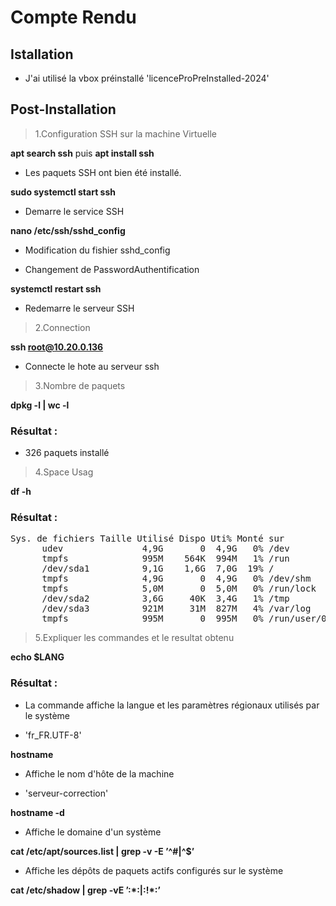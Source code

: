 # Compte Rendu

## Istallation

- J'ai utilisé la vbox préinstallé 'licenceProPreInstalled-2024'

## Post-Installation

>1.Configuration SSH sur la machine Virtuelle

**apt search ssh** puis **apt install ssh**  

- Les paquets SSH ont bien été installé.

**sudo systemctl start ssh**

- Demarre le service SSH

**nano /etc/ssh/sshd_config**

- Modification du fishier sshd_config  

- Changement de PasswordAuthentification 

**systemctl restart ssh**

- Redemarre le serveur SSH

>2.Connection

**ssh root@10.20.0.136**

- Connecte le hote au serveur ssh 

>3.Nombre de paquets

**dpkg -l | wc -l**

### Résultat : 

- 326 paquets installé 

>4.Space Usag

**df -h**

### Résultat :

<pre>Sys. de fichiers Taille Utilisé Dispo Uti% Monté sur
      udev               4,9G       0  4,9G   0% /dev
      tmpfs              995M    564K  994M   1% /run
      /dev/sda1          9,1G    1,6G  7,0G  19% /
      tmpfs              4,9G       0  4,9G   0% /dev/shm
      tmpfs              5,0M       0  5,0M   0% /run/lock
      /dev/sda2          3,6G     40K  3,4G   1% /tmp
      /dev/sda3          921M     31M  827M   4% /var/log
      tmpfs              995M       0  995M   0% /run/user/0
</pre>

>5.Expliquer les commandes et le resultat obtenu

**echo $LANG**

### Résultat :

- La commande affiche la langue et les paramètres régionaux utilisés par le système 

- 'fr_FR.UTF-8'

**hostname**

- Affiche le nom d'hôte de la machine

- 'serveur-correction'

**hostname -d**

- Affiche le domaine d'un système

**cat /etc/apt/sources.list | grep -v -E ’^#|^$’**

- Affiche les dépôts de paquets actifs configurés sur le système 

**cat /etc/shadow | grep -vE ’:\*:|:!\*:’**

